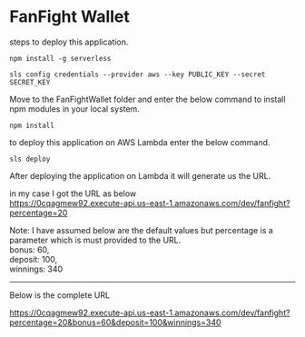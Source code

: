 # FanFight Wallet
steps to deploy this application.

```
npm install -g serverless

sls config credentials --provider aws --key PUBLIC_KEY --secret SECRET_KEY
```
Move to the FanFightWallet folder and enter the below command to install npm modules in your local system.
```
npm install
```
to deploy this application on AWS Lambda enter the below command.

```
sls deploy
```
After deploying the application on Lambda it will generate us the URL.

in my case I got the URL as below<br>
https://0cqagmew92.execute-api.us-east-1.amazonaws.com/dev/fanfight?percentage=20

Note: I have assumed below are the default values but percentage is a parameter which is must provided to the URL.<br/>
bonus: 60,<br/>
deposit: 100,<br>
winnings: 340<br/>
<hr/>
Below is the complete URL<br/>

https://0cqagmew92.execute-api.us-east-1.amazonaws.com/dev/fanfight?percentage=20&bonus=60&deposit=100&winnings=340